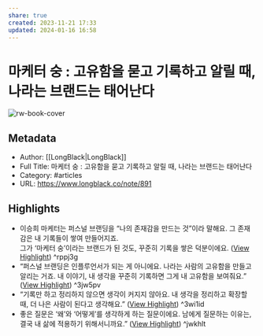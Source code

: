 ```yaml
---
share: true
created: 2023-11-21 17:33
updated: 2024-01-16 16:58
---
```


# 마케터 숭 : 고유함을 묻고 기록하고 알릴 때, 나라는 브랜드는 태어난다

![rw-book-cover](https://readwise-assets.s3.amazonaws.com/media/uploaded_book_covers/profile_605690/1700024010675a8b5f092ed11c9b1c5f1ddb799661.png)

## Metadata
- Author: [[LongBlack|LongBlack]]
- Full Title: 마케터 숭 : 고유함을 묻고 기록하고 알릴 때, 나라는 브랜드는 태어난다
- Category: #articles
- URL: https://www.longblack.co/note/891

## Highlights
- 이승희 마케터는 퍼스널 브랜딩을 “나의 존재감을 만드는 것”이라 말해요. 그 존재감은 내 기록들이 쌓여 만들어지죠.  
  그가 ‘마케터 숭’이라는 브랜드가 된 것도, 꾸준히 기록을 쌓은 덕분이에요. ([View Highlight](https://read.readwise.io/read/01hfrfqs2zs3ew49p5npb10v1g)) ^rppj3g
- “퍼스널 브랜딩은 인플루언서가 되는 게 아니에요. 나라는 사람의 고유함을 만들고 알리는 거죠. 내 이야기, 내 생각을 꾸준히 기록하면 그게 내 고유함을 보여줘요.” ([View Highlight](https://read.readwise.io/read/01hfrfr5k3jb0x6y0fyfmt8xb2)) ^3jw5pv
- “기록만 하고 정리하지 않으면 생각이 커지지 않아요. 내 생각을 정리하고 확장할 때, 더 나은 사람이 된다고 생각해요.” ([View Highlight](https://read.readwise.io/read/01hfrfvgqkg77mkpzv0q6afpc5)) ^3wi1id
- 좋은 질문은 ‘왜’와 ‘어떻게’를 생각하게 하는 질문이에요. 남에게 질문하는 이유는, 결국 내 삶에 적용하기 위해서니까요.” ([View Highlight](https://read.readwise.io/read/01hfrfxb1mv5mr0jp7cns72tc9)) ^jwkhlt
